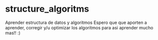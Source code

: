 # structure_algoritms
Aprender estructura de datos y algoritmos 
Espero que que aporten a aprender, corregir y/u optimizar
 los algoritmos para asi aprender mucho mas!! :)
